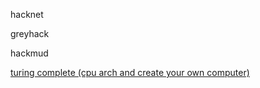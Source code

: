 hacknet

greyhack

hackmud

[turing complete (cpu arch and create your own computer)](https://turingcomplete.game/)


